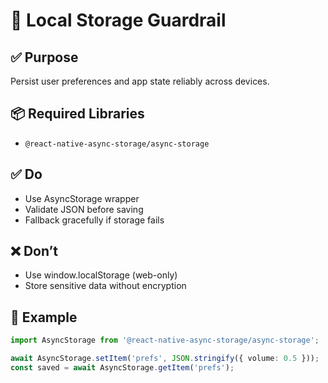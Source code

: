 # 💾 Local Storage Guardrail

## ✅ Purpose
Persist user preferences and app state reliably across devices.

## 📦 Required Libraries
- `@react-native-async-storage/async-storage`

## ✅ Do
- Use AsyncStorage wrapper
- Validate JSON before saving
- Fallback gracefully if storage fails

## ❌ Don’t
- Use window.localStorage (web-only)
- Store sensitive data without encryption

## 📌 Example

```ts
import AsyncStorage from '@react-native-async-storage/async-storage';

await AsyncStorage.setItem('prefs', JSON.stringify({ volume: 0.5 }));
const saved = await AsyncStorage.getItem('prefs');
```
